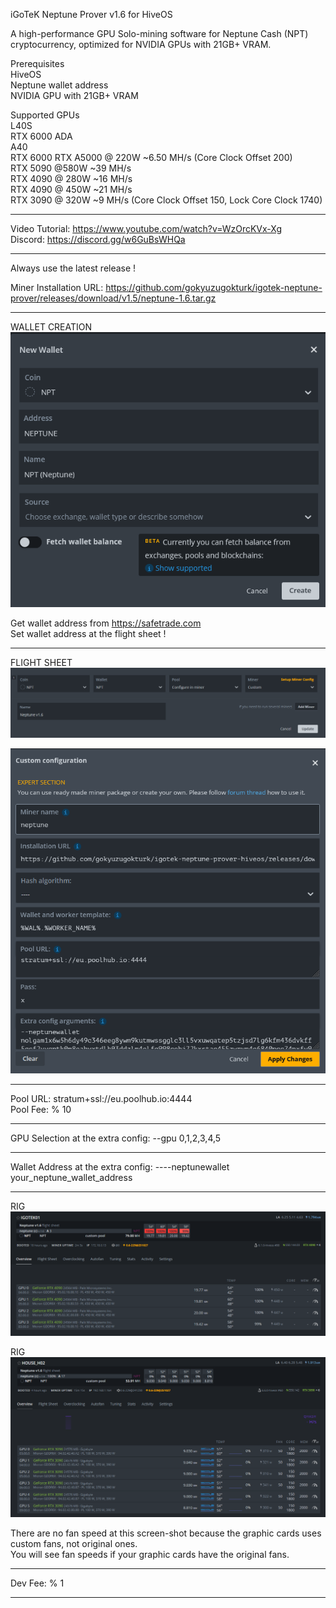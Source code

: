 iGoTeK Neptune Prover v1.6 for HiveOS

A high-performance GPU Solo-mining software for Neptune Cash (NPT) cryptocurrency, optimized for NVIDIA GPUs with 21GB+ VRAM.

Prerequisites  
HiveOS  
Neptune wallet address  
NVIDIA GPU with 21GB+ VRAM

Supported GPUs  
L40S  
RTX 6000 ADA  
A40  
RTX 6000 
RTX A5000 @ 220W ~6.50 MH/s (Core Clock Offset 200)  
RTX 5090 @580W ~39 MH/s  
RTX 4090 @ 280W ~16 MH/s   
RTX 4090 @ 450W ~21 MH/s    
RTX 3090 @ 320W ~9 MH/s (Core Clock Offset 150, Lock Core Clock 1740)  

*****

Video Tutorial: https://www.youtube.com/watch?v=WzOrcKVx-Xg  
Discord: https://discord.gg/w6GuBsWHQa

*****

Always use the latest release !

Miner Installation URL: https://github.com/gokyuzugokturk/igotek-neptune-prover/releases/download/v1.5/neptune-1.6.tar.gz

*****

WALLET CREATION    
![wallet](https://github.com/gokyuzugokturk/igotek-neptune-prover-hiveos/blob/main/img/001_wallet.png)

Get wallet address from https://safetrade.com  
Set wallet address at the flight sheet !

*****

FLIGHT SHEET  
![FLIGHTSHEETMAIN](https://github.com/gokyuzugokturk/igotek-neptune-prover-hiveos/blob/main/img/001.png)

![FLIGHTSHEET](https://github.com/gokyuzugokturk/igotek-neptune-prover-hiveos/blob/main/img/002.png)

*****

Pool URL: stratum+ssl://eu.poolhub.io:4444  
Pool Fee: % 10

*****

GPU Selection at the extra config:
--gpu 0,1,2,3,4,5

*****

Wallet Address at the extra config:
----neptunewallet your_neptune_wallet_address

*****

RIG  
![RIG](https://github.com/gokyuzugokturk/igotek-neptune-prover-hiveos/blob/main/img/004.png)

RIG
![RIG](https://github.com/gokyuzugokturk/igotek-neptune-prover-hiveos/blob/main/img/003.png)

There are no fan speed at this screen-shot because the graphic cards uses custom fans, not original ones.  
You will see fan speeds if your graphic cards have the original fans.

*****

Dev Fee: % 1

*****
